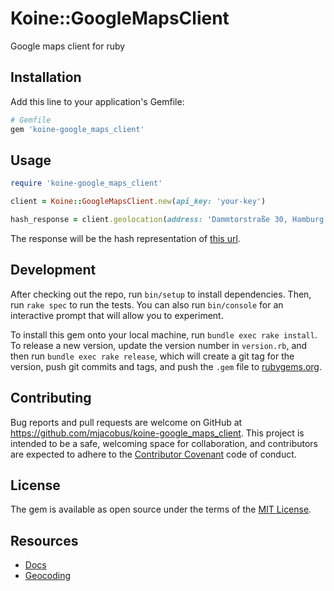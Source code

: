 # Koine::GoogleMapsClient

Google maps client for ruby

## Installation

Add this line to your application's Gemfile:

```ruby
# Gemfile
gem 'koine-google_maps_client'
```

## Usage

```ruby
require 'koine-google_maps_client'

client = Koine::GoogleMapsClient.new(api_key: 'your-key')

hash_response = client.geolocation(address: 'Dammtorstraße 30, Hamburg')
```

The response will be the hash representation of [this url](https://maps.googleapis.com/maps/api/geocode/json?address=Dammtorstra%C3%9Fe%2030,%2020354%20Hamburg&key=).


## Development

After checking out the repo, run `bin/setup` to install dependencies. Then, run `rake spec` to run the tests. You can also run `bin/console` for an interactive prompt that will allow you to experiment.

To install this gem onto your local machine, run `bundle exec rake install`. To release a new version, update the version number in `version.rb`, and then run `bundle exec rake release`, which will create a git tag for the version, push git commits and tags, and push the `.gem` file to [rubygems.org](https://rubygems.org).

## Contributing

Bug reports and pull requests are welcome on GitHub at https://github.com/mjacobus/koine-google_maps_client. This project is intended to be a safe, welcoming space for collaboration, and contributors are expected to adhere to the [Contributor Covenant](http://contributor-covenant.org) code of conduct.


## License

The gem is available as open source under the terms of the [MIT License](http://opensource.org/licenses/MIT).


## Resources

- [Docs](https://developers.google.com/maps/documentation/)
- [Geocoding](https://developers.google.com/maps/documentation/geocoding/start)

